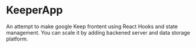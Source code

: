 # KeeperApp
An attempt to make google Keep frontent using React Hooks and state management. You can scale it by adding backened server and data storage platform. 

